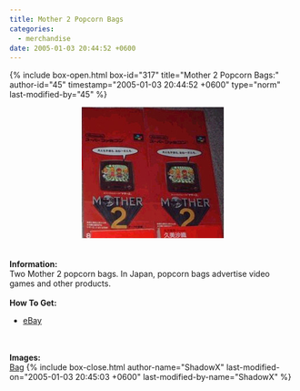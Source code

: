 ```yaml
---
title: Mother 2 Popcorn Bags
categories:
  - merchandise
date: 2005-01-03 20:44:52 +0600
---
```

{% include box-open.html box-id="317" title="Mother 2 Popcorn Bags:" author-id="45" timestamp="2005-01-03 20:44:52 +0600" type="norm" last-modified-by="45" %}
	<center>
	<img src="/merchandise/images/m2bags_title.jpg" border="0" alt="Mother 2 Popcorn Bags" />
	</center>
	<br /><br />
	<b>Information:</b>
	<br />
	Two Mother 2 popcorn bags. In Japan, popcorn bags advertise video games and other 
	products.
	<br /><br />
	<b>How To Get:</b>
	<br />
	<ul>
	<li><a href="http://www.ebay.com">eBay</a></li>
	</ul>
	<br /><br />
	<b>Images:</b>
	<br />
	<a href="/merchandise/images/paperbags1.jpg">Bag</a>
{% include box-close.html author-name="ShadowX" last-modified-on="2005-01-03 20:45:03 +0600" last-modified-by-name="ShadowX" %}

